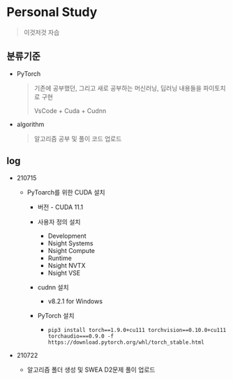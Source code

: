 # Personal Study

> 이것저것 자습



## 분류기준

- PyTorch

  > 기존에 공부했던, 그리고 새로 공부하는 머신러닝, 딥러닝 내용들을 파이토치로 구현
  >
  > VsCode + Cuda + Cudnn

- algorithm

  > 알고리즘 공부 및 풀이 코드 업로드


## log

- 210715

  - PyToarch를 위한 CUDA 설치

    - 버전 - CUDA 11.1

    - 사용자 정의 설치

      - Development
      - Nsight Systems
      - Nsight Compute
      - Runtime
      - Nsight NVTX
      - Nsight VSE

    - cudnn 설치

      - v8.2.1 for Windows

    - PyTorch 설치

      - ```
        pip3 install torch==1.9.0+cu111 torchvision==0.10.0+cu111 torchaudio===0.9.0 -f https://download.pytorch.org/whl/torch_stable.html
        ```

- 210722

  - 알고리즘 폴더 생성 및 SWEA D2문제 풀이 업로드

